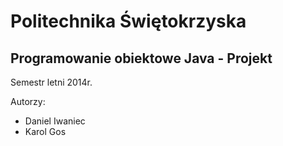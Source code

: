 Politechnika Świętokrzyska
==========================
Programowanie obiektowe Java - Projekt
--------------------------------------

Semestr letni 2014r.

Autorzy:
* Daniel Iwaniec
* Karol Gos
